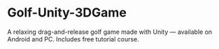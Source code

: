# Golf-Unity-3DGame
A relaxing drag-and-release golf game made with Unity — available on Android and PC. Includes free tutorial course.
